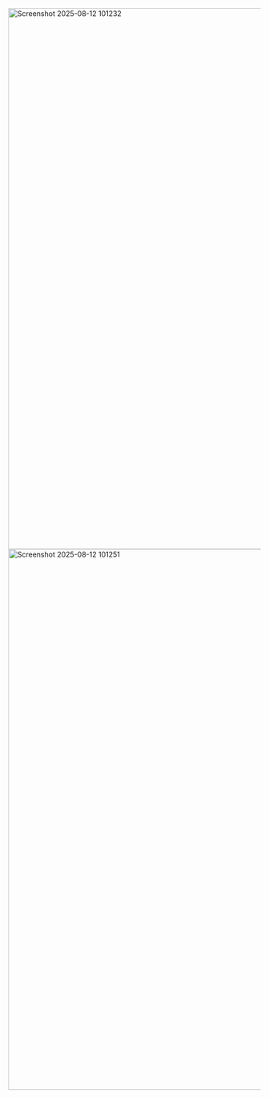 <img width="1910" height="1079" alt="Screenshot 2025-08-12 101232" src="https://github.com/user-attachments/assets/bb3edad3-3872-4ef1-8106-95d8506d1ad5" />
<img width="1919" height="1079" alt="Screenshot 2025-08-12 101251" src="https://github.com/user-attachments/assets/79e4b37f-7efa-4b06-baa2-5cc1ef1370da" />
